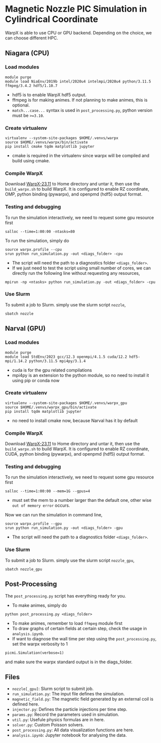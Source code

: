 # Magnetic Nozzle PIC Simulation in Cylindrical Coordinate

WarpX is able to use CPU or GPU backend. Depending on the choice, we can choose different HPC.

## Niagara (CPU)
### Load modules
```
module purge
module load NiaEnv/2019b intel/2020u4 intelmpi/2020u4 python/3.11.5 ffmpeg/3.4.2 hdf5/1.10.7
```
- hdf5 is to enable WarpX hdf5 output.
- ffmpeg is for making animes. If not planning to make animes, this is optional.
- `match...case...` syntax is used in `post_processing.py`, python version must be `>=3.10`.

### Create virtualenv
```
virtualenv --system-site-packages $HOME/.venvs/warpx
source $HOME/.venvs/warpx/bin/activate
pip install cmake tqdm matplotlib jupyter
```
- cmake is required in the virtualenv since warpx will be compiled and build using cmake.

### Compile WarpX
Download [WarpX-23.11](https://github.com/ECP-WarpX/WarpX/releases/tag/23.11) to Home directory and untar it, then use the `build_warpx.sh` to build WarpX. It is configured to enable RZ coordinate, OMP, python binding (pywarpx), and openpmd (hdf5) output format.

### Testing and debugging
To run the simulation interactively, we need to request some gpu resource first
```
salloc --time=1:00:00 -ntasks=80
```
To run the simulation, simply do
```
source warpx.profile --cpu
srun python run_simulation.py -out <diags_folder> -cpu
```
- The script will need the path to a diagnostics folder `<diags_folder>`.
- If we just need to test the script using small number of cores, we can directly run the following line without requesting any resources,
```
mpirun -np <ntasks> python run_simulation.py -out <diags_folder> -cpu
```


### Use Slurm
To submit a job to Slurm. simply use the slurm script `nozzle`,
```
sbatch nozzle
```

## Narval (GPU)
### Load modules
```
module purge
module load StdEnv/2023 gcc/12.3 openmpi/4.1.5 cuda/12.2 hdf5-mpi/1.14.2 python/3.11.5 mpi4py/3.1.4
```
- cuda is for the gpu related compilations
- mpi4py is an extension to the python module, so no need to install it using pip or conda now

### Create virtualenv
```
virtualenv --system-site-packages $HOME/.venvs/warpx_gpu
source $HOME/.venvs/warpx_gpu/bin/activate
pip install tqdm matplotlib jupyter
```
- no need to install cmake now, because Narval has it by default

### Compile WarpX
Download [WarpX-23.11](https://github.com/ECP-WarpX/WarpX/releases/tag/23.11) to Home directory and untar it, then use the `build_warpx.sh` to build WarpX. It is configured to enable RZ coordinate, CUDA, python binding (pywarpx), and openpmd (hdf5) output format.

### Testing and debugging
To run the simulation interactively, we need to request some gpu resource first
```
salloc --time=1:00:00 --mem=1G --gpus=4
```
- must set the mem to a number larger than the default one, other wise `out of memory error` occurs.

Now we can run the simulation in command line,
```
source warpx.profile --gpu
srun python run_simulation.py -out <diags_folder> -gpu
```
- The script will need the path to a diagnostics folder `<diags_folder>`.

### Use Slurm
To submit a job to Slurm. simply use the slurm script `nozzle_gpu`,
```
sbatch nozzle_gpu
```

## Post-Processing
The `post_processing.py` script has everything ready for you.
- To make animes, simply do
```
python post_processing.py <diags_folder>
```
- To make animes, remember to load `ffmpeg` module first
- To draw graphs of certain fields at certain step, check the usage in `analysis.ipynb`.
- If want to diagnose the wall time per step using the `post_processing.py`, set the warpx verbosity to 1 
```
picmi.Simulation(verbose=1)
```
and make sure the warpx standard output is in the diags_folder.

## Files
- `nozzle[_gpu]`: Slurm script to submit job.
- `run_simulation.py`: The input file defines the simulation.
- `magnetic_field.py`: The magnetic field generated by an external coil is defined here.
- `injector.py`: Defines the particle injections per time step.
- `params.py`: Record the parameters used in simulation. 
- `util.py`: Usefule physics formulas are in here.
- `solver.py`: Custom Poisson solvers.
- `post_processing.py`: All data visualization functions are here.
- `analysis.ipynb`: Jupyter notebook for analysing the data.
